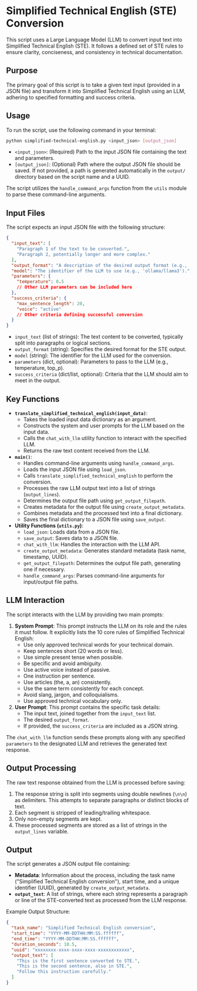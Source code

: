 # Simplified Technical English (STE) Conversion

This script uses a Large Language Model (LLM) to convert input text into Simplified Technical English (STE). It follows a defined set of STE rules to ensure clarity, conciseness, and consistency in technical documentation.

## Purpose

The primary goal of this script is to take a given text input (provided in a JSON file) and transform it into Simplified Technical English using an LLM, adhering to specified formatting and success criteria.

## Usage

To run the script, use the following command in your terminal:

```bash
python simplified-technical-english.py <input_json> [output_json]
```

*   `<input_json>`: (Required) Path to the input JSON file containing the text and parameters.
*   `[output_json]`: (Optional) Path where the output JSON file should be saved. If not provided, a path is generated automatically in the `output/` directory based on the script name and a UUID.

The script utilizes the `handle_command_args` function from the `utils` module to parse these command-line arguments.

## Input Files

The script expects an input JSON file with the following structure:

```json
{
  "input_text": [
    "Paragraph 1 of the text to be converted.",
    "Paragraph 2, potentially longer and more complex."
  ],
  "output_format": "A description of the desired output format (e.g., 'list of short sentences', 'step-by-step instructions').",
  "model": "The identifier of the LLM to use (e.g., 'ollama/llama3').",
  "parameters": {
    "temperature": 0.5
    // Other LLM parameters can be included here
  },
  "success_criteria": {
    "max_sentence_length": 20,
    "voice": "active"
    // Other criteria defining successful conversion
  }
}
```

*   `input_text` (list of strings): The text content to be converted, typically split into paragraphs or logical sections.
*   `output_format` (string): Specifies the desired format for the STE output.
*   `model` (string): The identifier for the LLM used for the conversion.
*   `parameters` (dict, optional): Parameters to pass to the LLM (e.g., temperature, top_p).
*   `success_criteria` (dict/list, optional): Criteria that the LLM should aim to meet in the output.

## Key Functions

*   **`translate_simplified_technical_english(input_data)`**:
    *   Takes the loaded input data dictionary as an argument.
    *   Constructs the system and user prompts for the LLM based on the input data.
    *   Calls the `chat_with_llm` utility function to interact with the specified LLM.
    *   Returns the raw text content received from the LLM.
*   **`main()`**:
    *   Handles command-line arguments using `handle_command_args`.
    *   Loads the input JSON file using `load_json`.
    *   Calls `translate_simplified_technical_english` to perform the conversion.
    *   Processes the raw LLM output text into a list of strings (`output_lines`).
    *   Determines the output file path using `get_output_filepath`.
    *   Creates metadata for the output file using `create_output_metadata`.
    *   Combines metadata and the processed text into a final dictionary.
    *   Saves the final dictionary to a JSON file using `save_output`.
*   **Utility Functions (`utils.py`)**:
    *   `load_json`: Loads data from a JSON file.
    *   `save_output`: Saves data to a JSON file.
    *   `chat_with_llm`: Handles the interaction with the LLM API.
    *   `create_output_metadata`: Generates standard metadata (task name, timestamp, UUID).
    *   `get_output_filepath`: Determines the output file path, generating one if necessary.
    *   `handle_command_args`: Parses command-line arguments for input/output file paths.

## LLM Interaction

The script interacts with the LLM by providing two main prompts:

1.  **System Prompt**: This prompt instructs the LLM on its role and the rules it must follow. It explicitly lists the 10 core rules of Simplified Technical English:
    *   Use only approved technical words for your technical domain.
    *   Keep sentences short (20 words or less).
    *   Use simple present tense when possible.
    *   Be specific and avoid ambiguity.
    *   Use active voice instead of passive.
    *   One instruction per sentence.
    *   Use articles (the, a, an) consistently.
    *   Use the same term consistently for each concept.
    *   Avoid slang, jargon, and colloquialisms.
    *   Use approved technical vocabulary only.
2.  **User Prompt**: This prompt contains the specific task details:
    *   The input text, joined together from the `input_text` list.
    *   The desired `output_format`.
    *   If provided, the `success_criteria` are included as a JSON string.

The `chat_with_llm` function sends these prompts along with any specified `parameters` to the designated LLM and retrieves the generated text response.

## Output Processing

The raw text response obtained from the LLM is processed before saving:

1.  The response string is split into segments using double newlines (`\n\n`) as delimiters. This attempts to separate paragraphs or distinct blocks of text.
2.  Each segment is stripped of leading/trailing whitespace.
3.  Only non-empty segments are kept.
4.  These processed segments are stored as a list of strings in the `output_lines` variable.

## Output

The script generates a JSON output file containing:

*   **Metadata**: Information about the process, including the task name ("Simplified Technical English conversion"), start time, and a unique identifier (UUID), generated by `create_output_metadata`.
*   **`output_text`**: A list of strings, where each string represents a paragraph or line of the STE-converted text as processed from the LLM response.

Example Output Structure:

```json
{
  "task_name": "Simplified Technical English conversion",
  "start_time": "YYYY-MM-DDTHH:MM:SS.ffffff",
  "end_time": "YYYY-MM-DDTHH:MM:SS.ffffff",
  "duration_seconds": 10.5,
  "uuid": "xxxxxxxx-xxxx-xxxx-xxxx-xxxxxxxxxxxx",
  "output_text": [
    "This is the first sentence converted to STE.",
    "This is the second sentence, also in STE.",
    "Follow this instruction carefully."
  ]
}